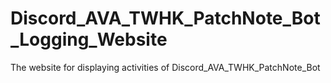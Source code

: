 # Discord_AVA_TWHK_PatchNote_Bot_Logging_Website
The website for displaying activities of Discord_AVA_TWHK_PatchNote_Bot
